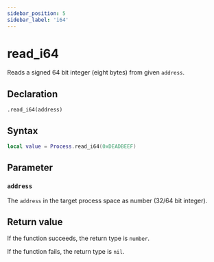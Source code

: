 ```yaml
---
sidebar_position: 5
sidebar_label: 'i64'
---
```


# read_i64

Reads a signed 64 bit integer (eight bytes) from given `address`.

## Declaration

`.read_i64(address)`

## Syntax

```lua
local value = Process.read_i64(0xDEADBEEF)
```

## Parameter

### `address`

The `address` in the target process space as number (32/64 bit integer).

## Return value

If the function succeeds, the return type is `number`.

If the function fails, the return type is `nil`.
